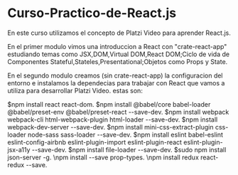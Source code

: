 # Curso-Practico-de-React.js

En este curso utilizamos el concepto de Platzi Video para aprender React.js.

En el primer modulo vimos una introduccion a React con "crate-react-app" estudiando temas como JSX,DOM,Virtual DOM,React DOM;Ciclo de vida de Componentes Stateful,Stateles,Presentational;Objetos como Props y State.

En el segundo modulo creamos (sin crate-react-app) la configuracion del entorno e instalamos la dependecias para trabajar con React que vamos a utiliza para desarrollar Platzi Video. estas son:

\$npm install react react-dom.
\$npm install @babel/core babel-loader @babel/preset-env @babel/preset-react --save-dev.
\$npm install webpack webpack-cli html-webpack-plugin html-loader --save-dev.
\$npm install webpack-dev-server --save-dev.
\$npm install mini-css-extract-plugin css-loader node-sass sass-loader --save-dev.
\$npm install eslint babel-eslint eslint-config-airbnb eslint-plugin-import eslint-plugin-react eslint-plugin-jsx-a11y --save-dev.
\$npm install file-loader --save-dev.
\$sudo npm install json-server -g.
\npm install --save prop-types.
\npm install redux react-redux --save.
